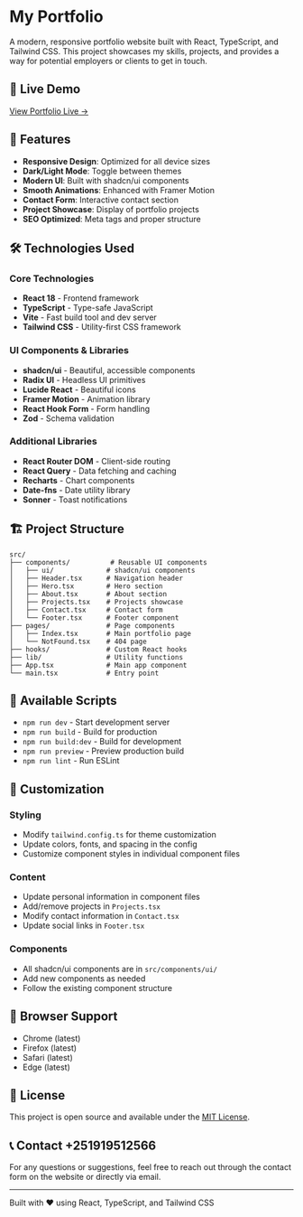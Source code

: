# My Portfolio

A modern, responsive portfolio website built with React, TypeScript, and Tailwind CSS. This project showcases my skills, projects, and provides a way for potential employers or clients to get in touch.

## 🚀 Live Demo

[View Portfolio Live →](https://your-live-demo-link.com)

## 🚀 Features

- **Responsive Design**: Optimized for all device sizes
- **Dark/Light Mode**: Toggle between themes
- **Modern UI**: Built with shadcn/ui components
- **Smooth Animations**: Enhanced with Framer Motion
- **Contact Form**: Interactive contact section
- **Project Showcase**: Display of portfolio projects
- **SEO Optimized**: Meta tags and proper structure

## 🛠️ Technologies Used

### Core Technologies
- **React 18** - Frontend framework
- **TypeScript** - Type-safe JavaScript
- **Vite** - Fast build tool and dev server
- **Tailwind CSS** - Utility-first CSS framework

### UI Components & Libraries
- **shadcn/ui** - Beautiful, accessible components
- **Radix UI** - Headless UI primitives
- **Lucide React** - Beautiful icons
- **Framer Motion** - Animation library
- **React Hook Form** - Form handling
- **Zod** - Schema validation

### Additional Libraries
- **React Router DOM** - Client-side routing
- **React Query** - Data fetching and caching
- **Recharts** - Chart components
- **Date-fns** - Date utility library
- **Sonner** - Toast notifications



## 🏗️ Project Structure

```
src/
├── components/          # Reusable UI components
│   ├── ui/             # shadcn/ui components
│   ├── Header.tsx      # Navigation header
│   ├── Hero.tsx        # Hero section
│   ├── About.tsx       # About section
│   ├── Projects.tsx    # Projects showcase
│   ├── Contact.tsx     # Contact form
│   └── Footer.tsx      # Footer component
├── pages/              # Page components
│   ├── Index.tsx       # Main portfolio page
│   └── NotFound.tsx    # 404 page
├── hooks/              # Custom React hooks
├── lib/                # Utility functions
├── App.tsx             # Main app component
└── main.tsx            # Entry point
```

## 📝 Available Scripts

- `npm run dev` - Start development server
- `npm run build` - Build for production
- `npm run build:dev` - Build for development
- `npm run preview` - Preview production build
- `npm run lint` - Run ESLint

## 🎨 Customization

### Styling
- Modify `tailwind.config.ts` for theme customization
- Update colors, fonts, and spacing in the config
- Customize component styles in individual component files

### Content
- Update personal information in component files
- Add/remove projects in `Projects.tsx`
- Modify contact information in `Contact.tsx`
- Update social links in `Footer.tsx`

### Components
- All shadcn/ui components are in `src/components/ui/`
- Add new components as needed
- Follow the existing component structure



## 📱 Browser Support

- Chrome (latest)
- Firefox (latest)
- Safari (latest)
- Edge (latest)



## 📄 License

This project is open source and available under the [MIT License](LICENSE).

## 📞 Contact +251919512566

For any questions or suggestions, feel free to reach out through the contact form on the website or directly via email.

---

Built with ❤️ using React, TypeScript, and Tailwind CSS
